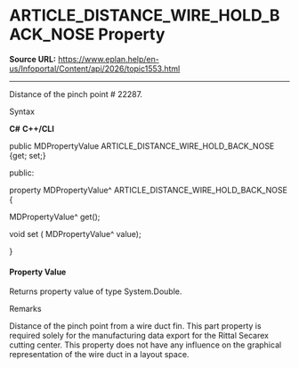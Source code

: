 # ARTICLE_DISTANCE_WIRE_HOLD_BACK_NOSE Property

**Source URL:** https://www.eplan.help/en-us/Infoportal/Content/api/2026/topic1553.html

---

Distance of the pinch point # 22287.

Syntax

**C#**
**C++/CLI**


public MDPropertyValue ARTICLE_DISTANCE_WIRE_HOLD_BACK_NOSE {get; set;}

public:

property MDPropertyValue^ ARTICLE_DISTANCE_WIRE_HOLD_BACK_NOSE {

   MDPropertyValue^ get();

   void set (    MDPropertyValue^ value);

}


#### Property Value

Returns property value of type System.Double.

Remarks

Distance of the pinch point from a wire duct fin. This part property is required solely for the manufacturing data export for the Rittal Secarex cutting center. This property does not have any influence on the graphical representation of the wire duct in a layout space.
